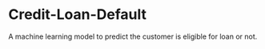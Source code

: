 # Credit-Loan-Default
A machine learning model to predict the customer is eligible for loan or not.
